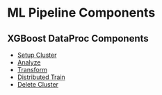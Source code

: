 ML Pipeline Components
=======================

## XGBoost DataProc Components
* [Setup Cluster](xgboost/dataproc/create_cluster.py)
* [Analyze](xgboost/dataproc/analyze.py)
* [Transform](xgboost/dataproc/transform.py)
* [Distributed Train](xgboost/dataproc/train.py)
* [Delete Cluster](xgboost/dataproc/delete_cluster.py)
